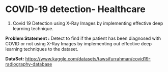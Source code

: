 # COVID-19 detection- Healthcare

1. Covid 19 Detection using X-Ray Images by implementing effective deep learning technique.

**Problem Statement :** Detect to find if the patient has been diagnosed with COVID or not using X-Ray Images by implementing out effective deep learning techniques to the dataset.

**DataSet:** https://www.kaggle.com/datasets/tawsifurrahman/covid19-radiography-database

